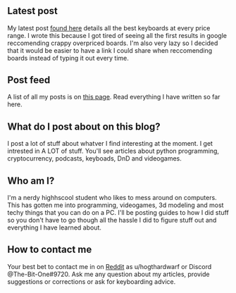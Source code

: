 # 

## Latest post

My latest post [found here](https://h9839.github.io/test/kb) details all the best keyboards at every price range. I wrote this because I got tired of seeing all the first results in google reccomending crappy overpriced boards. I'm also very lazy so I decided that it would be easier to have a link I could share when reccomending boards instead of typing it out every time. 

## Post feed

A list of all my posts is on [this page](https://h9839.github.io/test/list). Read everything I have written so far here.

## What do I post about on this blog?

I post a lot of stuff about whatver I find interesting at the moment. I get intrested in A LOT of stuff. You'll see articles about python programming, cryptocurrency, podcasts, keyboads, DnD and videogames. 

## Who am I?

I'm a nerdy highhscool student who likes to mess around on computers. This has gotten me into programming, videogames, 3d modeling and most techy things that you can do on a PC. I'll be posting guides to how I did stuff so you don't have to go though all the hassle I did to figure stuff out and everything I have learned about.

## How to contact me

Your best bet to contact me in on [Reddit](https://www.reddit.com/user/hogthardwarf) as u/hogthardwarf or Discord @The-Bit-One#9720. Ask me any question about my articles, provide suggestions or corrections or ask for keyboarding advice.

